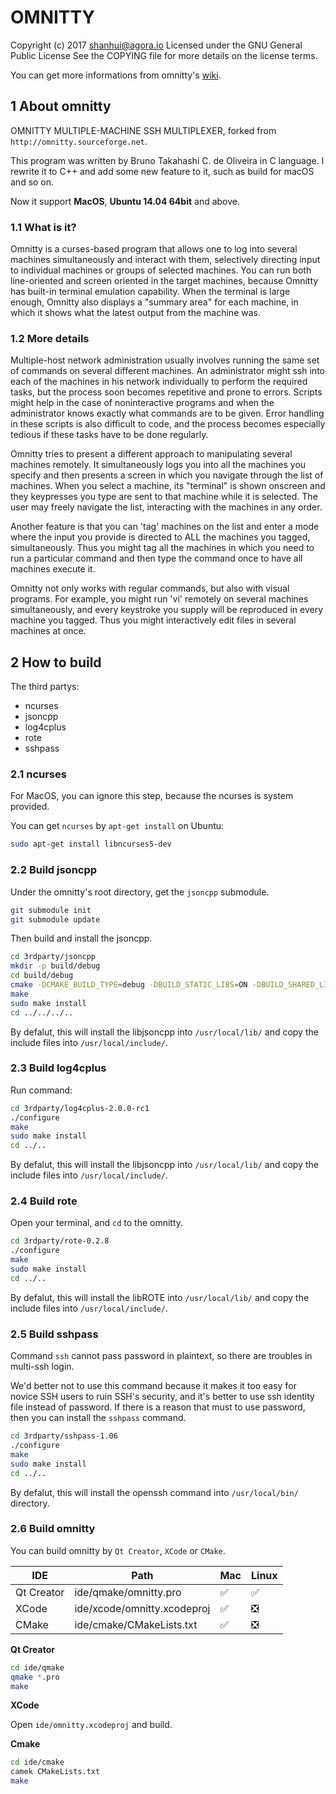 # OMNITTY

Copyright (c) 2017 shanhui@agora.io
Licensed under the GNU General Public License
See the COPYING file for more details on the license terms.

You can get more informations from omnitty's [wiki][Home].

## 1 About omnitty 

OMNITTY MULTIPLE-MACHINE SSH MULTIPLEXER, forked from `http://omnitty.sourceforge.net`.

This program was written by Bruno Takahashi C. de Oliveira in C language. I rewrite it to C++ and add some new feature to it, such as build for macOS and so on.

Now it support **MacOS**, **Ubuntu 14.04 64bit** and above.

### 1.1 What is it?

Omnitty is a curses-based program that allows one to log into several machines simultaneously and interact with them, selectively directing input to individual machines or groups of selected machines. You can run both line-oriented and screen oriented in the target machines, because Omnitty has built-in terminal emulation capability. When the terminal is large enough, Omnitty also displays a "summary area" for each machine, in which it shows what the latest output from the machine was.

### 1.2 More details

Multiple-host network administration usually involves running the same set of commands on several different machines. An administrator might ssh into each of the machines in his network individually to perform the required tasks, but the process soon becomes repetitive and prone to errors. Scripts might help in the case of noninteractive programs and when the administrator knows exactly what commands are to be given. Error handling in these scripts is also difficult to code, and the process becomes especially tedious if these tasks have to be done regularly.

Omnitty tries to present a different approach to manipulating several machines remotely. It simultaneously logs you into all the machines you specify and then presents a screen in which you navigate through the list of machines. When you select a machine, its "terminal" is shown onscreen and they keypresses you type are sent to that machine while it is selected. The user may freely navigate the list, interacting with the machines in any order.

Another feature is that you can 'tag' machines on the list and enter a mode where the input you provide is directed to ALL the machines you tagged, simultaneously. Thus you might tag all the machines in which you need to run a particular command and then type the command once to have all machines execute it.

Omnitty not only works with regular commands, but also with visual programs. For example, you might run 'vi' remotely on several machines simultaneously, and every keystroke you supply will be reproduced in every machine you tagged. Thus you might interactively edit files in several machines at once.

## 2 How to build

The third partys:

* ncurses
* jsoncpp
* log4cplus
* rote
* sshpass

### 2.1 ncurses

For MacOS, you can ignore this step, because the ncurses is system provided.

You can get `ncurses` by `apt-get install` on Ubuntu:

``` sh
sudo apt-get install libncurses5-dev
```

### 2.2 Build jsoncpp

Under the omnitty's root directory, get the `jsoncpp` submodule.

``` sh
git submodule init
git submodule update
```

Then build and install the jsoncpp.

``` sh
cd 3rdparty/jsoncpp
mkdir -p build/debug
cd build/debug
cmake -DCMAKE_BUILD_TYPE=debug -DBUILD_STATIC_LIBS=ON -DBUILD_SHARED_LIBS=OFF -DARCHIVE_INSTALL_DIR=. -G "Unix Makefiles" ../..
make
sudo make install
cd ../../../..
```

By defalut, this will install the libjsoncpp into `/usr/local/lib/` and copy the include files into `/usr/local/include/`.

### 2.3 Build log4cplus

Run command:

``` sh
cd 3rdparty/log4cplus-2.0.0-rc1
./configure
make
sudo make install
cd ../..
```

By defalut, this will install the libjsoncpp into `/usr/local/lib/` and copy the include files into `/usr/local/include/`.

### 2.4 Build rote

Open your terminal, and `cd` to the omnitty.

``` sh
cd 3rdparty/rote-0.2.8
./configure
make
sudo make install
cd ../..
```

By defalut, this will install the libROTE into `/usr/local/lib/` and copy the include files into `/usr/local/include/`.

### 2.5 Build sshpass

Command `ssh` cannot pass password in plaintext, so there are troubles in multi-ssh login.

We'd better not to use this command because it makes it too easy for novice SSH users to ruin SSH's security, and it's better to use ssh identity file instead of password. If there is a reason that must to use password, then you can install the `sshpass` command.

``` sh
cd 3rdparty/sshpass-1.06
./configure
make
sudo make install
cd ../..
```

By defalut, this will install the openssh command into `/usr/local/bin/` directory.

### 2.6 Build omnitty

You can build omnitty by `Qt Creator`, `XCode` or `CMake`.

IDE | Path | Mac | Linux
--- | --- | --- | ---
Qt Creator | ide/qmake/omnitty.pro | ✅ | ✅
XCode | ide/xcode/omnitty.xcodeproj | ✅ | ❎
CMake | ide/cmake/CMakeLists.txt | ✅ | ❎

**Qt Creator**

``` sh
cd ide/qmake
qmake *.pro
make
```

**XCode**

Open `ide/omnitty.xcodeproj` and build.

**Cmake**

``` sh
cd ide/cmake
camek CMakeLists.txt
make
```

[Home]: https://github.com/winking324/Omnitty/wiki/Home
